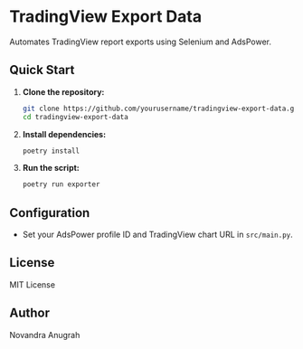 # TradingView Export Data

Automates TradingView report exports using Selenium and AdsPower.

## Quick Start

1. **Clone the repository:**

   ```bash
   git clone https://github.com/yourusername/tradingview-export-data.git
   cd tradingview-export-data
   ```

2. **Install dependencies:**

   ```bash
   poetry install
   ```

3. **Run the script:**

   ```bash
   poetry run exporter
   ```

## Configuration

- Set your AdsPower profile ID and TradingView chart URL in `src/main.py`.

## License

MIT License

## Author

Novandra Anugrah
